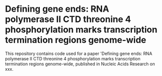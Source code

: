 # Defining gene ends: RNA polymerase II CTD threonine 4 phosphorylation marks transcription termination regions genome-wide
This repository contains code used for a paper 'Defining gene ends: RNA polymerase II CTD threonine 4 phosphorylation marks transcription termination regions genome-wide, published in Nucleic Acids Research on xxx.

